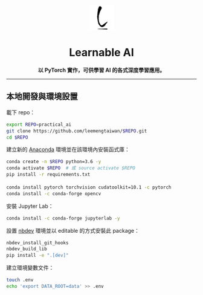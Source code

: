 <div align="center">

![Logo](notebooks/images/icon67.png)

# Learnable AI

**以 PyTorch 實作，可供學習 AI 的各式深度學習應用。**

</div>

---


## 本地開發與環境設置

載下 repo：

```bash
export REPO=practical_ai
git clone https://github.com/leemengtaiwan/$REPO.git
cd $REPO
```

建立新的 [Anaconda](https://www.anaconda.com/) 環境並在該環境內安裝函式庫：

```bash
conda create -n $REPO python=3.6 -y
conda activate $REPO  # 或 source activate $REPO
pip install -r requirements.txt

conda install pytorch torchvision cudatoolkit=10.1 -c pytorch
conda install -c conda-forge opencv
```

安裝 Jupyter Lab：

```bash
conda install -c conda-forge jupyterlab -y
```


設置 [nbdev](https://github.com/fastai/nbdev) 環境並以 editable 的方式安裝此 package：

```bash
nbdev_install_git_hooks
nbdev_build_lib
pip install -e ".[dev]"
```

建立環境變數文件：

```bash
touch .env
echo 'export DATA_ROOT=data' >> .env
```
